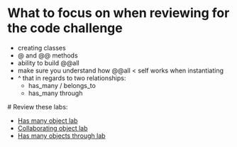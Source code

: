 # What to focus on when reviewing for the code challenge


- creating classes
- @ and @@ methods
- ability to build @@all
- make sure you understand how @@all < self works when instantiating
- ^ that in regards to two relationships:
  - has_many / belongs_to
  - has_many through

# Review these labs:

- [Has many object lab](https://learn.co/tracks/web-development-immersive-2-0-module-one/object-oriented-ruby/object-relationships/has-many-object-lab)
- [Collaborating object lab](https://learn.co/tracks/web-development-immersive-2-0-module-one/object-oriented-ruby/object-relationships/collaborating-objects-lab)
- [Has many objects through lab](https://learn.co/tracks/web-development-immersive-2-0-module-one/object-oriented-ruby/object-relationships/has-many-objects-through)


